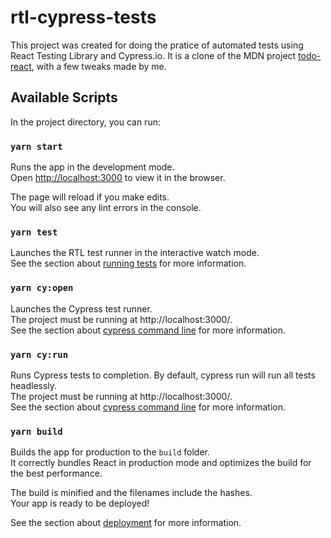 # rtl-cypress-tests

This project was created for doing the pratice of automated tests using React Testing Library and Cypress.io.
It is a clone of the MDN project [todo-react](https://github.com/facebook/create-react-app), with a few tweaks made by me.

## Available Scripts

In the project directory, you can run:

### `yarn start`

Runs the app in the development mode.<br />
Open [http://localhost:3000](http://localhost:3000) to view it in the browser.

The page will reload if you make edits.<br />
You will also see any lint errors in the console.

### `yarn test`

Launches the RTL test runner in the interactive watch mode.<br />
See the section about [running tests](https://facebook.github.io/create-react-app/docs/running-tests) for more information.

### `yarn cy:open`

Launches the Cypress test runner.<br />
The project must be running at http://localhost:3000/.<br />
See the section about [cypress command line](https://docs.cypress.io/guides/guides/command-line) for more information.

### `yarn cy:run`

Runs Cypress tests to completion. By default, cypress run will run all tests headlessly.<br />
The project must be running at http://localhost:3000/.<br />
See the section about [cypress command line](https://docs.cypress.io/guides/guides/command-line) for more information.

### `yarn build`

Builds the app for production to the `build` folder.<br />
It correctly bundles React in production mode and optimizes the build for the best performance.

The build is minified and the filenames include the hashes.<br />
Your app is ready to be deployed!

See the section about [deployment](https://facebook.github.io/create-react-app/docs/deployment) for more information.
